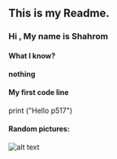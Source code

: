 ## This is my Readme.
### Hi , My name is Shahrom
#### What I know?
**nothing**
#### My first code line
print ("Hello p517")

#### Random pictures:

![alt text](https://kinsta.com/wp-content/uploads/2018/04/what-is-github-1-1.png)